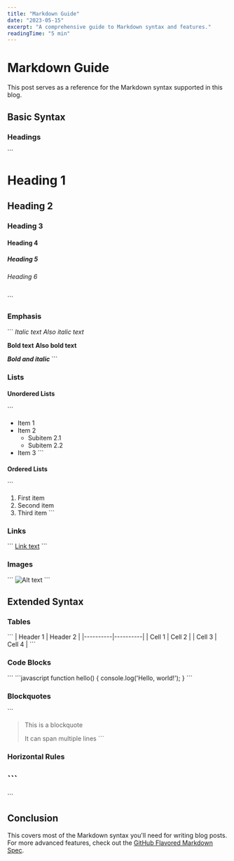 ```yaml
---
title: "Markdown Guide"
date: "2023-05-15"
excerpt: "A comprehensive guide to Markdown syntax and features."
readingTime: "5 min"
---
```


# Markdown Guide

This post serves as a reference for the Markdown syntax supported in this blog.

## Basic Syntax

### Headings

\`\`\`
# Heading 1
## Heading 2
### Heading 3
#### Heading 4
##### Heading 5
###### Heading 6
\`\`\`

### Emphasis

\`\`\`
*Italic text*
_Also italic text_

**Bold text**
__Also bold text__

***Bold and italic***
\`\`\`

### Lists

#### Unordered Lists

\`\`\`
- Item 1
- Item 2
  - Subitem 2.1
  - Subitem 2.2
- Item 3
\`\`\`

#### Ordered Lists

\`\`\`
1. First item
2. Second item
3. Third item
\`\`\`

### Links

\`\`\`
[Link text](https://example.com)
\`\`\`

### Images

\`\`\`
![Alt text](https://example.com/image.jpg)
\`\`\`

## Extended Syntax

### Tables

\`\`\`
| Header 1 | Header 2 |
|----------|----------|
| Cell 1   | Cell 2   |
| Cell 3   | Cell 4   |
\`\`\`

### Code Blocks

\`\`\`
\`\`\`javascript
function hello() {
  console.log('Hello, world!');
}
\`\`\`

### Blockquotes

\`\`\`
> This is a blockquote
> 
> It can span multiple lines
\`\`\`

### Horizontal Rules

\`\`\`
---
\`\`\`

## Conclusion

This covers most of the Markdown syntax you'll need for writing blog posts. For more advanced features, check out the [GitHub Flavored Markdown Spec](https://github.github.com/gfm/).

